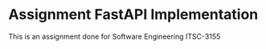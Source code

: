<h1>Assignment FastAPI Implementation</h1>
<p>This is an assignment done for Software Engineering ITSC-3155</P>